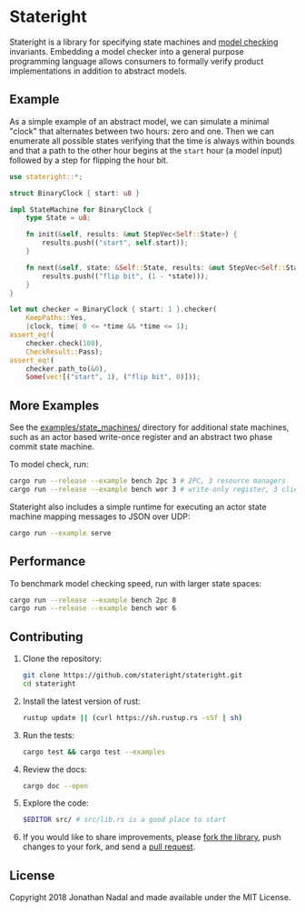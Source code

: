 # Stateright

Stateright is a library for specifying state machines and [model
checking](https://en.wikipedia.org/wiki/Model_checking) invariants. Embedding a
model checker into a general purpose programming language allows consumers to
formally verify product implementations in addition to abstract models.

## Example

As a simple example of an abstract model, we can simulate a minimal "clock"
that alternates between two hours: zero and one. Then we can enumerate all
possible states verifying that the time is always within bounds and that a path
to the other hour begins at the `start` hour (a model input) followed by a step
for flipping the hour bit.

```rust
use stateright::*;

struct BinaryClock { start: u8 }

impl StateMachine for BinaryClock {
    type State = u8;

    fn init(&self, results: &mut StepVec<Self::State>) {
        results.push(("start", self.start));
    }

    fn next(&self, state: &Self::State, results: &mut StepVec<Self::State>) {
        results.push(("flip bit", (1 - *state)));
    }
}

let mut checker = BinaryClock { start: 1 }.checker(
    KeepPaths::Yes,
    |clock, time| 0 <= *time && *time <= 1);
assert_eq!(
    checker.check(100),
    CheckResult::Pass);
assert_eq!(
    checker.path_to(&0),
    Some(vec![("start", 1), ("flip bit", 0)]));
```

## More Examples

See the [examples/state\_machines/](https://github.com/stateright/stateright/tree/master/examples/state_machines)
directory for additional state machines, such as an actor based write-once register
and an abstract two phase commit state machine.

To model check, run:

```sh
cargo run --release --example bench 2pc 3 # 2PC, 3 resource managers
cargo run --release --example bench wor 3 # write-only register, 3 clients
```

Stateright also includes a simple runtime for executing an actor state machine
mapping messages to JSON over UDP:

```sh
cargo run --example serve
```

## Performance

To benchmark model checking speed, run with larger state spaces:

```sh
cargo run --release --example bench 2pc 8
cargo run --release --example bench wor 6
```

## Contributing

1. Clone the repository:
   ```sh
   git clone https://github.com/stateright/stateright.git
   cd stateright
   ```
2. Install the latest version of rust:
   ```sh
   rustup update || (curl https://sh.rustup.rs -sSf | sh)
   ```
3. Run the tests:
   ```sh
   cargo test && cargo test --examples
   ```
4. Review the docs:
   ```sh
   cargo doc --open
   ```
5. Explore the code:
   ```sh
   $EDITOR src/ # src/lib.rs is a good place to start
   ```
6. If you would like to share improvements, please
   [fork the library](https://github.com/stateright/stateright/fork), push changes to your fork,
   and send a [pull request](https://help.github.com/articles/creating-a-pull-request-from-a-fork/).

## License

Copyright 2018 Jonathan Nadal and made available under the MIT License.
